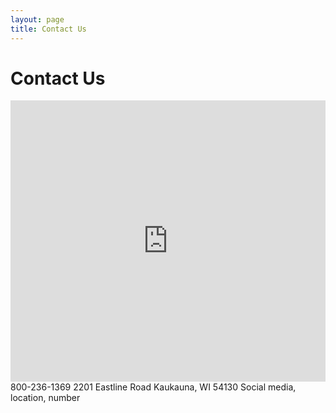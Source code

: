 ```yaml
---
layout: page
title: Contact Us
---
```


# Contact Us

<iframe src="https://www.google.com/maps/embed?pb=!1m14!1m8!1m3!1d2855.3972640178113!2d-88.254993!3d44.301783!3m2!1i1024!2i768!4f13.1!3m3!1m2!1s0x8803aeafeea6c15d%3A0x14c92b8c9918bf5!2sFox+Structures+Inc!5e0!3m2!1sen!2sus!4v1400528285752" width="100%" height="450" frameborder="0" style="border:0"></iframe>
800-236-1369
2201 Eastline Road
Kaukauna, WI 54130
Social media, location, number